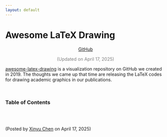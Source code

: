 ```yaml
---
layout: default
---
```


# Awesome LaTeX Drawing

<p align="center"><span style="color:gray"> <a href="https://github.com/xinychen/awesome-latex-drawing">GitHub</a></span></p>

<p align="center"><span style="color:gray">(Updated on April 17, 2025)</span></p>

[awesome-latex-drawing](https://github.com/xinychen/awesome-latex-drawing) is a visualization repository on GitHub we created in 2019. The thoughts we came up that time are releasing the LaTeX codes for drawing academic graphics in our publications.

<br>

### Table of Contents



<br>
<br>

<p align="left">(Posted by <a href="https://xinychen.github.io/">Xinyu Chen</a> on April 17, 2025)</p>
